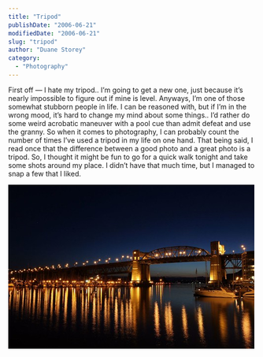 ```yaml
---
title: "Tripod"
publishDate: "2006-06-21"
modifiedDate: "2006-06-21"
slug: "tripod"
author: "Duane Storey"
category:
  - "Photography"
---
```


First off — I hate my tripod.. I’m going to get a new one, just because it’s nearly impossible to figure out if mine is level. Anyways, I’m one of those somewhat stubborn people in life. I can be reasoned with, but if I’m in the wrong mood, it’s hard to change my mind about some things.. I’d rather do some weird acrobatic maneuver with a pool cue than admit defeat and use the granny. So when it comes to photography, I can probably count the number of times I’ve used a tripod in my life on one hand. That being said, I read once that the difference between a good photo and a great photo is a tripod. So, I thought it might be fun to go for a quick walk tonight and take some shots around my place. I didn’t have that much time, but I managed to snap a few that I liked.

[![The Burrard St. Bridge](_images/tripod-1.jpg)](http://www.flickr.com/photos/duanestorey/171813073/)